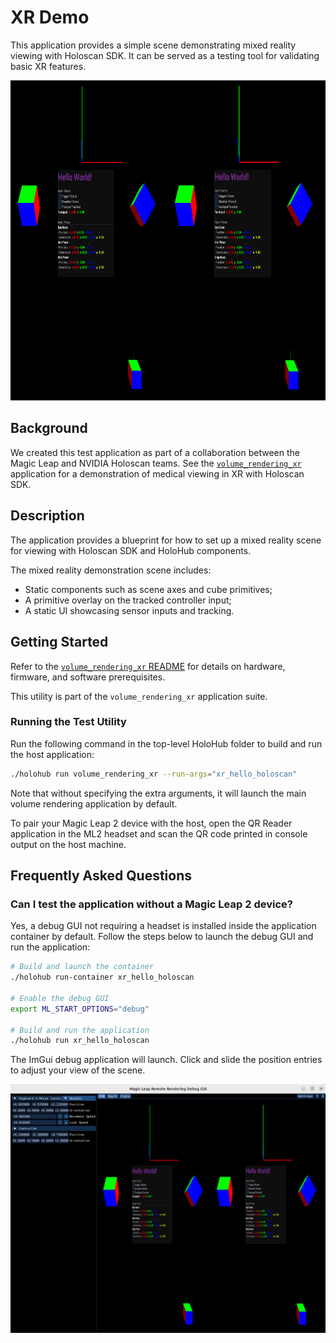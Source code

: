 # XR Demo

This application provides a simple scene demonstrating mixed reality viewing with Holoscan SDK. It can be served as a testing tool for validating basic XR features.

![Stereo scene view](doc/screenshot.png)

## Background

We created this test application as part of a collaboration between the Magic Leap and NVIDIA Holoscan teams.
See the [`volume_rendering_xr`](/applications/volume_rendering_xr/) application for a demonstration of medical viewing
in XR with Holoscan SDK.

## Description

The application provides a blueprint for how to set up a mixed reality scene for viewing with Holoscan SDK and
HoloHub components.

The mixed reality demonstration scene includes:
- Static components such as scene axes and cube primitives;
- A primitive overlay on the tracked controller input;
- A static UI showcasing sensor inputs and tracking.

## Getting Started

Refer to the [`volume_rendering_xr` README](/applications/volume_rendering_xr/README.md#prerequisites) for details on hardware, firmware, and software prerequisites.

This utility is part of the `volume_rendering_xr` application suite. 


### Running the Test Utility

Run the following command in the top-level HoloHub folder to build and run the host application:

```bash
./holohub run volume_rendering_xr --run-args="xr_hello_holoscan"
```

Note that without specifying the extra arguments, it will launch the main volume rendering application by default.

To pair your Magic Leap 2 device with the host, open the QR Reader application in the ML2 headset and scan the QR code printed in console output on the host machine.

## Frequently Asked Questions

### Can I test the application without a Magic Leap 2 device?

Yes, a debug GUI not requiring a headset is installed inside the application container by default. Follow the steps
below to launch the debug GUI and run the application:

```bash
# Build and launch the container
./holohub run-container xr_hello_holoscan

# Enable the debug GUI
export ML_START_OPTIONS="debug"

# Build and run the application
./holohub run xr_hello_holoscan
```

The ImGui debug application will launch. Click and slide the position entries to adjust your view of the scene.

![Hello XR Debug GUI](doc/debug.png)
